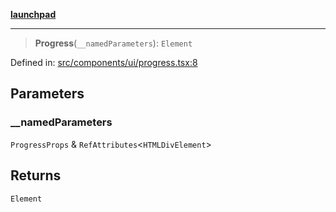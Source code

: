 [**launchpad**](index.md)

***

> **Progress**(`__namedParameters`): `Element`

Defined in: [src/components/ui/progress.tsx:8](https://github.com/victorbratov/launchpad/blob/2fb5c03d3b8a4ead86d4ea12df9db7edc90ac88e/src/components/ui/progress.tsx#L8)

## Parameters

### \_\_namedParameters

`ProgressProps` & `RefAttributes`\<`HTMLDivElement`\>

## Returns

`Element`
